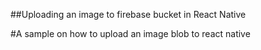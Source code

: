 
##Uploading an image to firebase bucket in React Native

#A sample on how to upload an image blob to react native


